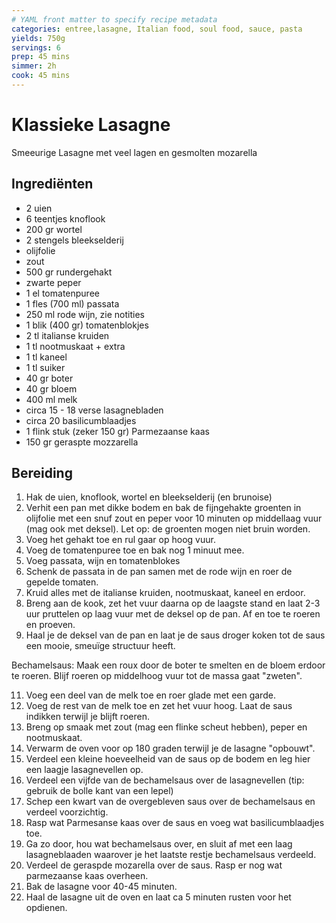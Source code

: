 ```yaml
---
# YAML front matter to specify recipe metadata
categories: entree,lasagne, Italian food, soul food, sauce, pasta
yields: 750g
servings: 6
prep: 45 mins
simmer: 2h
cook: 45 mins
---
```

# Klassieke Lasagne

Smeeurige Lasagne met veel lagen en gesmolten mozarella

## Ingrediënten

- 2 uien
- 6 teentjes knoflook
- 200 gr wortel
- 2 stengels bleekselderij
- olijfolie
- zout
- 500 gr rundergehakt
- zwarte peper
- 1 el tomatenpuree
- 1 fles (700 ml) passata
- 250 ml rode wijn, zie notities
- 1 blik (400 gr) tomatenblokjes
- 2 tl italianse kruiden
- 1 tl nootmuskaat + extra
- 1 tl kaneel
- 1 tl suiker
- 40 gr boter
- 40 gr bloem
- 400 ml melk
- circa 15 - 18 verse lasagnebladen
- circa 20 basilicumblaadjes
- 1 flink stuk (zeker 150 gr) Parmezaanse kaas
- 150 gr geraspte mozzarella

## Bereiding

1. Hak de uien, knoflook, wortel en bleekselderij (en brunoise)
2. Verhit een pan met dikke bodem en bak de fijngehakte groenten in olijfolie met een snuf zout en peper voor 10 minuten op middellaag vuur (mag ook met deksel). Let op: de groenten mogen niet bruin worden.
3. Voeg het gehakt toe en rul gaar op hoog vuur.
4. Voeg de tomatenpuree toe en bak nog 1 minuut mee.
5. Voeg passata, wijn en tomatenblokes 
6. Schenk de passata in de pan samen met de rode wijn en roer de gepelde tomaten.
7. Kruid alles met de italianse kruiden, nootmuskaat, kaneel en erdoor. 
8. Breng aan de kook, zet het vuur daarna op de laagste stand en laat 2-3 uur pruttelen op laag vuur met de deksel op de pan. Af en toe te roeren en proeven.
9. Haal je de deksel van de pan en laat je de saus droger koken tot de saus een mooie, smeuïge structuur heeft.


Bechamelsaus: Maak een roux door de boter te smelten en de bloem erdoor te roeren. Blijf roeren op middelhoog vuur tot de massa gaat "zweten".

11. Voeg een deel van de melk toe en roer glade met een garde. 
12. Voeg de rest van de melk toe en zet het vuur hoog.  Laat de saus indikken terwijl je blijft roeren.
13. Breng op smaak met zout (mag een flinke scheut hebben), peper en nootmuskaat. 
14. Verwarm de oven voor op 180 graden terwijl je de lasagne "opbouwt".
15. Verdeel een kleine hoeveelheid van de saus op de bodem en leg hier een laagje lasagnevellen op.
16. Verdeel een vijfde van de bechamelsaus over de lasagnevellen (tip: gebruik de bolle kant van een lepel)
17. Schep een kwart van de overgebleven saus over de bechamelsaus en verdeel voorzichtig.
18. Rasp wat Parmesanse kaas over de saus en voeg wat basilicumblaadjes toe.
19. Ga zo door, hou wat bechamelsaus over, en sluit af met een laag lasagneblaaden waarover je het laatste restje bechamelsaus verdeeld.
20. Verdeel de geraspde mozarella over de saus. Rasp er nog wat parmezaanse kaas overheen.
21. Bak de lasagne voor 40-45 minuten.
22. Haal de lasagne uit de oven en laat ca 5 minuten rusten voor het opdienen.
